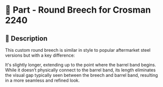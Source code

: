 # 🧩 Part - Round Breech for Crosman 2240

## 🔧 Description

This custom round breech is similar in style to popular aftermarket steel versions but with a key difference: 

It's slightly longer, extending up to the point where the barrel band begins. While it doesn’t physically connect to the barrel band, its length eliminates the visual gap typically seen between the breech and barrel band, resulting in a more seamless and refined look.
